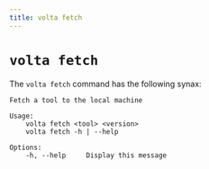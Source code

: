 ```yaml
---
title: volta fetch
---
```


# `volta fetch`

The `volta fetch` command has the following synax:

```
Fetch a tool to the local machine

Usage:
    volta fetch <tool> <version>
    volta fetch -h | --help

Options:
    -h, --help     Display this message
```
